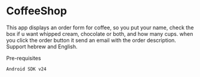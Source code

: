 # CoffeeShop

This app displays an order form for coffee, so you put your name, check the box if u want whipped cream, chocolate or both, and how many cups.
when you click the order button it send an email with the order description. 
Support hebrew and English.

Pre-requisites

    Android SDK v24
